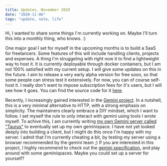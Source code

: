 ```yaml
---
title: Updates, November 2020
date: "2020-11-06"
tags: "update, note, life"
---
```


Hi, I wanted to share some things I'm currently working on. Maybe I'll turn this into a monthly thing, who knows. :)

One major goal I set for myself in the upcoming months is to build a SaaS for freelancers. Some features of this will include handling clients, projects and expenses. A thing I'm struggeling with right now it to find a lightweight way to host it. It is currently deployable through docker containers, but I am not 100% satisfied with my current setup. I will give some updates on this in the future. I aim to release a very early alpha version for free soon, so that some people can stress test it extensively. For now, you can of course self-host it. I really don't want to impose subscription fees for it's users, but I will see how it goes. You can find the source code for it [here](https://github.com/garritfra/omega-crm).

Recently, I increasingly gained interested in the [Gemini project](https://gemini.circumlunar.space/). In a nutshell, this is a very minimal alternative to HTTP, with a strong emphasis on simplicity. The maintainers clearly embrace a DIY mindset, which I want to follow. I set myself the rule to only interact with gemini using tools I wrote myself. To achive this, I am currently writing [my own Gemini server called "Taurus"](https://git.sr.ht/~garritfra/taurus) to eventually set up my own geminispace. I have not yet looked deeply into building a client, but I might do this once I'm happy with my server. I admit that I'm currently cheating a bit, by testing my server using a browser recommended by the gemini team ;)
If you are interested in this project, I highly recommend to check out the [gemini specification](https://gemini.circumlunar.space/docs/specification.html), and play around with some geminispaces. Maybe you could set up a server for yourself?
